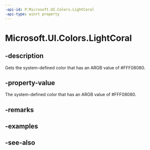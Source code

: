 ```yaml
---
-api-id: P:Microsoft.UI.Colors.LightCoral
-api-type: winrt property
---
```


<!-- Property syntax
public Windows.UI.Color LightCoral { get; }
-->

# Microsoft.UI.Colors.LightCoral

## -description

Gets the system-defined color that has an ARGB value of #FFF08080.

## -property-value

The system-defined color that has an ARGB value of #FFF08080.

## -remarks

## -examples

## -see-also
